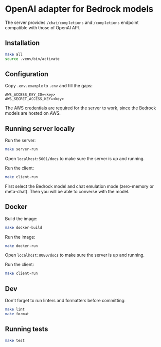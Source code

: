 # OpenAI adapter for Bedrock models

The server provides `/chat/completions` and `/completions` endpoint compatible with those of OpenAI API.

## Installation

```sh
make all
source .venv/bin/activate
```

## Configuration

Copy `.env.example` to `.env` and fill the gaps:

```
AWS_ACCESS_KEY_ID=<key>
AWS_SECRET_ACCESS_KEY=<key>
```

The AWS credentials are required for the server to work, since the Bedrock models are hosted on AWS.

## Running server locally

Run the server:

```sh
make server-run
```

Open `localhost:5001/docs` to make sure the server is up and running.

Run the client:

```sh
make client-run
```

First select the Bedrock model and chat emulation mode (zero-memory or meta-chat).
Then you will be able to converse with the model.

## Docker

Build the image:

```sh
make docker-build
```

Run the image:

```sh
make docker-run
```

Open `localhost:8080/docs` to make sure the server is up and running.

Run the client:

```sh
make client-run
```

## Dev

Don't forget to run linters and formatters before committing:

```sh
make lint
make format
```

## Running tests

```sh
make test
```
